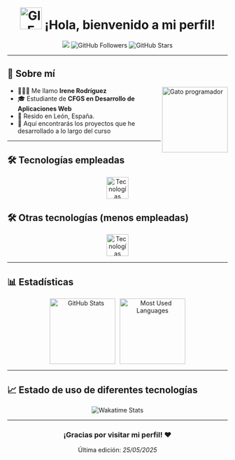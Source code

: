 <div align="center">
  <h1>
    <img src="https://media.tenor.com/i_lnpAd8RzMAAAAi/pikachu-pokemon.gif" alt="GIF animado de bienvenida Pikachu" width="50">
    ¡Hola, bienvenido a mi perfil!
  </h1>
</div>

<div align="center">
  <img src="https://komarev.com/ghpvc/?username=irenerodriguezrod&color=blue" />
  <img src="https://img.shields.io/github/followers/irenerodriguezrod?style=social" alt="GitHub Followers" />
  <img src="https://img.shields.io/github/stars/irenerodriguezrod?style=social" alt="GitHub Stars" />
</div>

---

## 🚀 Sobre mí
<img align="right" height="150" src="https://media1.tenor.com/m/GiUbb4qg_vwAAAAd/csharp-cat-programmer.gif" alt="Gato programador" />

- 💁🏻‍♀️ Me llamo **Irene Rodríguez**
- 🎓 Estudiante de **CFGS en Desarrollo de Aplicaciones Web**
- 📍 Resido en León, España. 
- 📃 Aquí encontrarás los proyectos que he desarrollado a lo largo del curso

---

## 🛠️ Tecnologías empleadas
<div align="center">
  <img src="https://skillicons.dev/icons?i=java,js,html,css,mysql,git,docker,linux,windows" height="50" alt="Tecnologías" />
</div>

## 🛠️ Otras tecnologías (menos empleadas)
<div align="center">
  <img src="https://skillicons.dev/icons?i=python,figma,kali,notion,postgres,powershell,php,replit" height="50" alt="Tecnologías" />
</div>

---

## 📊 Estadísticas
<div align="center" style="display: flex; justify-content: center; gap: 10px; flex-wrap: wrap;">
  <img src="https://github-readme-stats.vercel.app/api?username=irenerodriguezrod&theme=dracula&show_icons=true&include_all_commits=true&count_private=true&hide_border=true" height="150" alt="GitHub Stats">
  <img src="https://github-readme-stats.vercel.app/api/top-langs/?username=irenerodriguezrod&locale=en&layout=compact&card_width=320&langs_count=5&theme=dracula&hide_border=true" height="150" alt="Most Used Languages">
</div>

---

## 📈 Estado de uso de diferentes tecnologías
<div align="center">
  <img src="https://github-readme-stats.vercel.app/api/wakatime?username=irenerodriguezrod&theme=dracula&hide_border=true" alt="Wakatime Stats">
</div>

---

<div align="center">
  <h3> ¡Gracias por visitar mi perfil! ❤️ </h3>
  <p>Última edición:<i> 25/05/2025</i></p>
</div>

